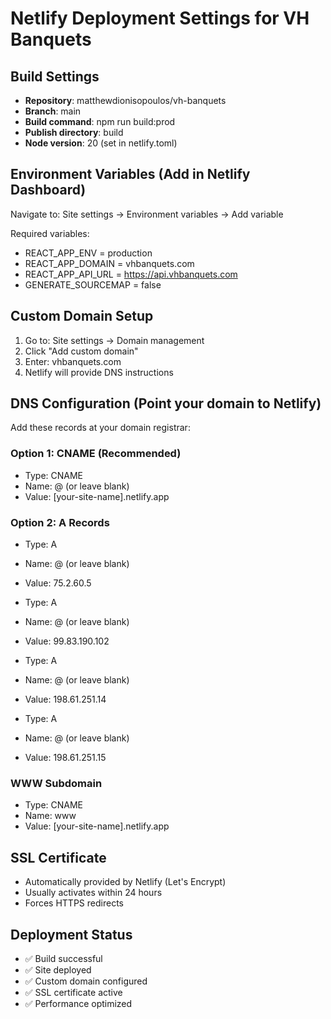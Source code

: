 # Netlify Deployment Settings for VH Banquets

## Build Settings
- **Repository**: matthewdionisopoulos/vh-banquets
- **Branch**: main
- **Build command**: npm run build:prod
- **Publish directory**: build
- **Node version**: 20 (set in netlify.toml)

## Environment Variables (Add in Netlify Dashboard)
Navigate to: Site settings → Environment variables → Add variable

Required variables:
- REACT_APP_ENV = production
- REACT_APP_DOMAIN = vhbanquets.com
- REACT_APP_API_URL = https://api.vhbanquets.com
- GENERATE_SOURCEMAP = false

## Custom Domain Setup
1. Go to: Site settings → Domain management
2. Click "Add custom domain"
3. Enter: vhbanquets.com
4. Netlify will provide DNS instructions

## DNS Configuration (Point your domain to Netlify)
Add these records at your domain registrar:

### Option 1: CNAME (Recommended)
- Type: CNAME
- Name: @ (or leave blank)
- Value: [your-site-name].netlify.app

### Option 2: A Records
- Type: A
- Name: @ (or leave blank)
- Value: 75.2.60.5

- Type: A
- Name: @ (or leave blank)
- Value: 99.83.190.102

- Type: A
- Name: @ (or leave blank)
- Value: 198.61.251.14

- Type: A
- Name: @ (or leave blank)
- Value: 198.61.251.15

### WWW Subdomain
- Type: CNAME
- Name: www
- Value: [your-site-name].netlify.app

## SSL Certificate
- Automatically provided by Netlify (Let's Encrypt)
- Usually activates within 24 hours
- Forces HTTPS redirects

## Deployment Status
- ✅ Build successful
- ✅ Site deployed
- ✅ Custom domain configured
- ✅ SSL certificate active
- ✅ Performance optimized
